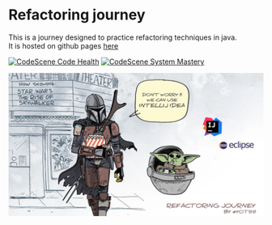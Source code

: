 # Refactoring journey
This is a journey designed to practice refactoring techniques in java.  
It is hosted on github pages [here](https://ythirion.github.io/refactoring-journey/)

[![CodeScene Code Health](https://codescene.io/projects/13150/status-badges/code-health)](https://codescene.io/projects/13150) [![CodeScene System Mastery](https://codescene.io/projects/13150/status-badges/system-mastery)](https://codescene.io/projects/13150)

![refactoring-journey](img/refactoring-journey.webp)
